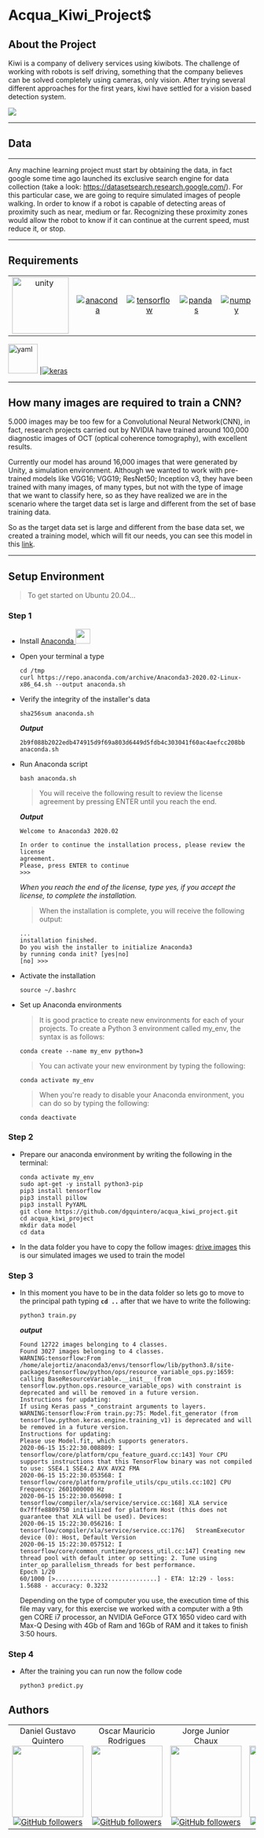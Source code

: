# Acqua_Kiwi_Project$

## **About the Project**
Kiwi is a company of delivery services using kiwibots. The challenge of working with robots is self driving, something that the company believes can be solved completely using cameras, only vision. After trying several different approaches for the first years, kiwi have settled for a vision based detection system.

<img src="./media/kiwi1.jpg" />

---
## **Data**
---
Any machine learning project must start by obtaining the data, in fact google some time ago launched its exclusive search engine for data collection (take a look: https://datasetsearch.research.google.com/). For this particular case, we are going to require simulated images of people walking. In order to know if a robot is capable of detecting areas of proximity such as near, medium or far. Recognizing these proximity zones would allow the robot to know if it can continue at the current speed, must reduce it, or stop.

---

## **Requirements**
| | | | | |
:---:|:---:|:---:|:---:|:---:
<a target="_blank" href="https://unity.com/"><img src="./media/unity.jpg" alt="unity" width=115/></a>|<a target="_blank" href="https://anaconda.org/"><img src="./media/anaconda_logo.jpg" alt="anaconda" /></a>|<a target="_blank" href="https://www.tensorflow.org/"><img src="./media/tensorflow_logo.jpg" alt="tensorflow" /></a>|<a target="_blank" href="https://pandas.pydata.org/"><img src="./media/pandas_logo.jpg" alt="pandas" /></a>|<a target="_blank" href="http://www.numpy.org/"><img src="./media/numpy_logo.jpg" alt="numpy" /></a>|
<a target="_blank" href="https://yaml.org/"><img src="./media/Yaml_logo.png" alt="yaml" width=60/></a>
|<a target="_blank" href="https://keras.io/"><img src="./media/keras_logo.jpg" alt="keras" /></a>

---

## **How many images are required to train a CNN?**
5.000 images may be too few for a Convolutional Neural Network(CNN), in fact, research projects carried out by NVIDIA have trained around 100,000 diagnostic images of OCT (optical coherence tomography), with excellent results.

Currently our model has around 16,000 images that were generated by Unity, a simulation environment. Although we wanted to work with pre-trained models like VGG16; VGG19; ResNet50; Inception v3, they have been trained with many images, of many types, but not with the type of image that we want to classify here, so as they have realized we are in the scenario where the target data set is large and different from the set of base training data.

So as the target data set is large and different from the base data set, we created a training model, which will fit our needs, you can see this model in this [link](train.py).

---

## **Setup Environment**
> To get started on Ubuntu 20.04...
### Step 1
- Install <a href="https://www.anaconda.com/distribution/
">Anaconda </a><img src="./media/anaconda_logo.jpg" width=30 />
- Open your terminal a type
    ~~~ 
    cd /tmp
    curl https://repo.anaconda.com/archive/Anaconda3-2020.02-Linux-x86_64.sh --output anaconda.sh
    ~~~
- Verify the integrity of the installer's data
    ~~~ 
    sha256sum anaconda.sh
    ~~~
    ***Output***
    ~~~
    2b9f088b2022edb474915d9f69a803d6449d5fdb4c303041f60ac4aefcc208bb  anaconda.sh
    ~~~
- Run Anaconda script
    ~~~
    bash anaconda.sh
    ~~~
    > You will receive the following result to review the license agreement by pressing ENTER until you reach the end.

    ***Output***
    ~~~
    Welcome to Anaconda3 2020.02

    In order to continue the installation process, please review the license
    agreement.
    Please, press ENTER to continue
    >>>  
    ~~~
    _When you reach the end of the license, type yes, if you accept the license, to complete the installation._
    >When the installation is complete, you will receive the following output:
    ~~~
    ...
    installation finished.
    Do you wish the installer to initialize Anaconda3
    by running conda init? [yes|no]
    [no] >>>  
    ~~~
- Activate the installation
    ~~~
    source ~/.bashrc
    ~~~
- Set up Anaconda environments
    >It is good practice to create new environments for each of your projects. To create a Python 3 environment called my_env, the syntax is as follows:
    ~~~
    conda create --name my_env python=3
    ~~~
    >You can activate your new environment by typing the following:
    ~~~
    conda activate my_env
    ~~~
    > When you're ready to disable your Anaconda environment, you can do so by typing the following:
    ~~~
    conda deactivate
    ~~~
### Step 2
- Prepare our anaconda environment by writing the following in the terminal:
    ~~~
    conda activate my_env
    sudo apt-get -y install python3-pip
    pip3 install tensorflow
    pip3 install pillow
    pip3 install PyYAML
    git clone https://github.com/dgquintero/acqua_kiwi_project.git
    cd acqua_kiwi_project
    mkdir data model
    cd data
    ~~~

- In the data folder you have to copy the follow images:
[drive images](https://drive.google.com/drive/folders/1_-bNPcmh9MCY8au2VYw28BK84KFOdLV4?usp=sharing) this is our simulated images we used to train the model

### Step 3
- In this moment you have to be in the data folder so lets go to move to the principal path typing **`cd ..`** after that we have to write the following:
    ~~~
    python3 train.py
    ~~~

    ***output***

    ~~~
    Found 12722 images belonging to 4 classes.
    Found 3027 images belonging to 4 classes.
    WARNING:tensorflow:From /home/alejortiz/anaconda3/envs/tensorflow/lib/python3.8/site-packages/tensorflow/python/ops/resource_variable_ops.py:1659: calling BaseResourceVariable.__init__ (from tensorflow.python.ops.resource_variable_ops) with constraint is deprecated and will be removed in a future version.
    Instructions for updating:
    If using Keras pass *_constraint arguments to layers.
    WARNING:tensorflow:From train.py:75: Model.fit_generator (from tensorflow.python.keras.engine.training_v1) is deprecated and will be removed in a future version.
    Instructions for updating:
    Please use Model.fit, which supports generators.
    2020-06-15 15:22:30.008809: I tensorflow/core/platform/cpu_feature_guard.cc:143] Your CPU supports instructions that this TensorFlow binary was not compiled to use: SSE4.1 SSE4.2 AVX AVX2 FMA
    2020-06-15 15:22:30.053568: I tensorflow/core/platform/profile_utils/cpu_utils.cc:102] CPU Frequency: 2601000000 Hz
    2020-06-15 15:22:30.056098: I tensorflow/compiler/xla/service/service.cc:168] XLA service 0x7fffe8809750 initialized for platform Host (this does not guarantee that XLA will be used). Devices:
    2020-06-15 15:22:30.056216: I tensorflow/compiler/xla/service/service.cc:176]   StreamExecutor device (0): Host, Default Version
    2020-06-15 15:22:30.057512: I tensorflow/core/common_runtime/process_util.cc:147] Creating new thread pool with default inter op setting: 2. Tune using inter_op_parallelism_threads for best performance.
    Epoch 1/20
    60/1000 [>.............................] - ETA: 12:29 - loss: 1.5688 - accuracy: 0.3232
    ~~~

    Depending on the type of computer you use, the execution time of this file may vary, for this exercise we worked with a computer with a 9th gen CORE i7 processor, an NVIDIA GeForce GTX 1650 video card with Max-Q Desing with 4Gb of Ram and 16Gb of RAM and it takes to finish 3:50 hours.

### Step 4
- After the training you can run now the follow code
   ~~~
   python3 predict.py
   ~~~ 


## Authors
| | | | | |
:---:|:---:|:---:|:---:|:---:
Daniel Gustavo Quintero<a><img src="./media/Daniel.jpg" width=145 />[![GitHub followers](https://img.shields.io/github/followers/dgquintero?label=Follow%20me&style=social)](https://github.com/dgquintero)</a>|Oscar Mauricio Rodrigues<a><img src="./media/Oscar.jpg" width=145/>[![GitHub followers](https://img.shields.io/github/followers/oscarmrt?label=Follow%20me&style=social)](https://github.com/oscarmrt)</a>|Jorge Junior Chaux<a><img src="./media/Jorge.jpg" width=145/></a>[![GitHub followers](https://img.shields.io/github/followers/jorgechauxjr?label=Follow%20me&style=social)](https://github.com/jorgechauxjr)|David Alejandro Ortiz D<a><img src="./media/David.jpg" width=145/></a>[![GitHub followers](https://img.shields.io/github/followers/alejoortizd?label=Follow%20me&style=social)](https://github.com/alejoortizd)
